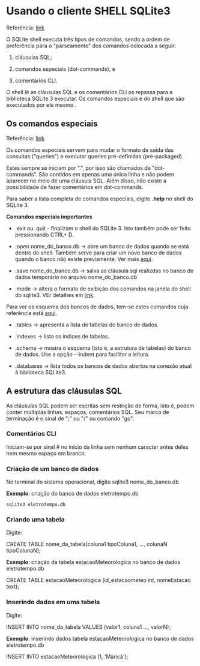 # Usando o cliente SHELL SQLite3

Referência: [link](https://www.sqlite.org/cli.html)

O SQLite shell executa três tipos de comandos, sendo a ordem de preferência
para o "parseamento" dos comandos colocada a seguir:

1. cláusulas SQL;

2. comandos especiais (dot-commands), e

3. comentários CLI.

O shell lê as cláusulas SQL e os comentários CLI os repassa para a biblioteca
SQLite 3 executar. Os comandos especiais e  do shell que são executados por ele
mesmo .


## Os comandos especiais

Referência: [link](https://www.sqlite.org/cli.html#special_commands_to_sqlite3_dot_commands_)


Os comandos especiais servem para mudar o formato de saída das consultas
("queries") e executar queries pré-definidas (pre-packaged).


Estes sempre se iniciam por ".", por isso são chamados de "dot-commands". São
contidos em apenas uma única linha e não podem aparecer no meio de uma cláusula
SQL.  Além disso, não existe a possibilidade de fazer comentários em
dot-commands.

Para saber a lista completa de comandos especiais, digite **.help** no shell do
SQLite 3.  

**Comandos especiais importantes**
 - .exit ou .quit - finalizam o shell do SQLite 3.  Isto também pode ser feito pressionando 
CTRL+ D.

- .open nome_do_banco.db -> abre um banco de dados quando se está dentro do shell.  Também serve para criar um novo banco de dados quando o banco não existe previamente. Ver mais [aqui](https://www.sqlite.org/cli.html#opening_database_files).



- .save nome_do_banco.db -> salva as cláusula sql realizdas no banco de dados temporário no arquivo nome_do_banco.db

- .mode -> altera o formato de exibição dos comandos na janela do shell do sqlite3. VEr detalhes em [link](https://www.sqlite.org/cli.html#changing_output_formats).

Para ver os esquema dos bancos de dados, tem-se estes comandos cuja referência está [aqui](https://www.sqlite.org/cli.html#querying_the_database_schema).

- .tables -> apresenta a lista de tabelas do banco de dados.

- .indexes -> lista os índices de tabelas.

- .schema -> mostra o esquema (isto é, a estrutura de tabelas) do banco de dados.  Use a opção --indent para facilitar a leitura.

- .databases -> lista todos os bancos de dados abertos na conexão atual à biblioteca SQLite3.





## A estrutura das cláusulas SQL

As cláusulas SQL podem ser escritas sem restrição de forma, isto é, podem conter
múltiplas linhas, espaços, comentários SQL.  Seu marco de terminação é o sinal
de ";" ou "/" ou comando "go".

### Comentários CLI

Iniciam-se por sinal # no início da linha sem nenhum caracter antes deles nem 
mesmo espaço em branco.

### Criação de um banco de dados



No terminal do sistema operacional, digite sqlite3 nome_do_banco.db

**Exemplo**: criação do banco de dados eletrotempo.db
```
sqlite3 eletrotempo.db
```

### Criando uma tabela

Digite:

CREATE TABLE nome_da_tabela(coluna1 tipoColuna1, ..., colunaN tipoColunaN);


**Exemplo**: criação da tabela estacaoMeteorologica no banco de dados
eletrotempo.db

CREATE TABLE estacaoMeteorologica (id_estacaometeo int, nomeEstacao text);



### Inserindo dados em uma tabela

Digite:

INSERT INTO nome_da_tabela VALUES (valor1, coluna1 ..., valorN);


**Exemplo**: inserindo dados tabela estacaoMeteorologica no banco de dados
eletrotempo.db

INSERT INTO estacaoMeteorologica (1, 'Maricá');








